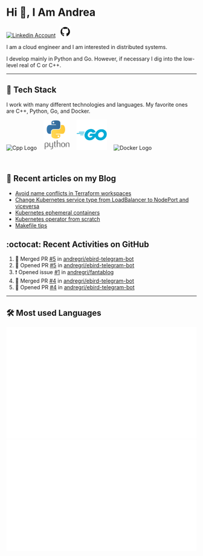 # Hi 👋, I Am Andrea


<!-- Actual text -->

<a href="https://www.linkedin.com/in/andrea-grillo-3b439b1a9/"><img src="https://cdn.worldvectorlogo.com/logos/linkedin-icon-2.svg" title="Linkedin" alt="Linkedin Account" width="30"/></a>
&ensp;<a href="https://github.com/andregri"><img src="img/logos/github.png" title="GitHub" alt="GitHub" width="30"/></a>
<br>

I am a cloud engineer and I am interested in distributed systems.

I develop mainly in Python and Go. However, if necessary I dig into the low-level real of C or C++.

___

## 🥞 Tech Stack
 
I work with many different technologies and languages. 
My favorite ones are C++, Python, Go, and Docker.
 
<img src="https://cdn.worldvectorlogo.com/logos/c.svg" title="Cpp" alt="Cpp Logo" width="70"/>&emsp;
<img src="img/logos/python_vertical_logo_icon_168039.svg" title="Python" alt="Python Logo" width="70"/>&emsp;
<img src="img/logos/golang_logo_icon_171073.svg" title="Golang" alt="Golang Logo" width="80"/>&emsp;
<img src="https://cdn.worldvectorlogo.com/logos/docker.svg" title="Docker" alt="Docker Logo" width="80"/>&emsp;

<br> 
 
 
## 📰 Recent articles on my Blog

 <!-- BLOG-POST-LIST:START -->
- [Avoid name conflicts in Terraform workspaces](https://andregri.github.io/avoid-name-conflicts-in-terraform-workspace/)
- [Change Kubernetes service type from LoadBalancer to NodePort and viceversa](https://andregri.github.io/kubernetes-change-service-type/)
- [Kubernetes ephemeral containers](https://andregri.github.io/kubernetes-ephemeral-container/)
- [Kubernetes operator from scratch](https://andregri.github.io/kubernetes-operator-from-scratch/)
- [Makefile tips](https://andregri.github.io/makefile-tips/)
<!-- BLOG-POST-LIST:END -->
 
 
## :octocat: Recent Activities on GitHub

<!--START_SECTION:activity-->
1. 🎉 Merged PR [#5](https://github.com/andregri/ebird-telegram-bot/pull/5) in [andregri/ebird-telegram-bot](https://github.com/andregri/ebird-telegram-bot)
2. 💪 Opened PR [#5](https://github.com/andregri/ebird-telegram-bot/pull/5) in [andregri/ebird-telegram-bot](https://github.com/andregri/ebird-telegram-bot)
3. ❗ Opened issue [#1](https://github.com/andregri/fantablog/issues/1) in [andregri/fantablog](https://github.com/andregri/fantablog)
4. 🎉 Merged PR [#4](https://github.com/andregri/ebird-telegram-bot/pull/4) in [andregri/ebird-telegram-bot](https://github.com/andregri/ebird-telegram-bot)
5. 💪 Opened PR [#4](https://github.com/andregri/ebird-telegram-bot/pull/4) in [andregri/ebird-telegram-bot](https://github.com/andregri/ebird-telegram-bot)
<!--END_SECTION:activity-->
 
---

## 🛠️ Most used Languages 

![](https://github.com/andregri/andregri/blob/master/generated/overview.svg)
![](https://github.com/andregri/andregri/blob/master/generated/languages.svg)
